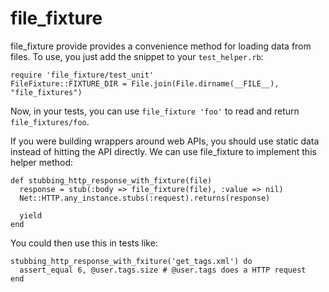 # file\_fixture

file\_fixture provide provides a convenience method for loading data from files. To use, you just add the snippet to your `test_helper.rb`:

    require 'file_fixture/test_unit'
    FileFixture::FIXTURE_DIR = File.join(File.dirname(__FILE__), "file_fixtures")

Now, in your tests, you can use `file_fixture 'foo'` to read and return `file_fixtures/foo`.

If you were building wrappers around web APIs, you should use static data instead of hitting the API directly. We can use file_fixture to implement this helper method:

    def stubbing_http_response_with_fixture(file)
      response = stub(:body => file_fixture(file), :value => nil)
      Net::HTTP.any_instance.stubs(:request).returns(response)

      yield
    end

You could then use this in tests like:

    stubbing_http_response_with_fxiture('get_tags.xml') do
      assert_equal 6, @user.tags.size # @user.tags does a HTTP request
    end